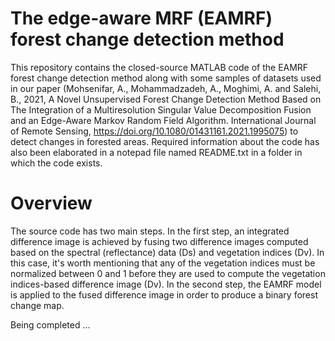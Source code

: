 # The edge-aware MRF (EAMRF) forest change detection method
This repository contains the closed-source MATLAB code of the EAMRF forest change detection method along with some samples of datasets used in our paper (Mohsenifar, A., Mohammadzadeh, A., Moghimi, A. and Salehi, B., 2021, A Novel Unsupervised Forest Change Detection Method Based on The Integration of a Multiresolution Singular Value Decomposition Fusion and an Edge-Aware Markov Random Field Algorithm. International Journal of Remote Sensing, https://doi.org/10.1080/01431161.2021.1995075) to detect changes in forested areas.
Required information about the code has also been elaborated in a notepad file named README.txt in a folder in which the code exists.
# Overview
The source code has two main steps. In the first step, an integrated difference image is achieved by fusing two difference images computed based on the spectral (reflectance) data (Ds) and vegetation indices (Dv). In this case, it's worth mentioning that any of the vegetation indices must be normalized between 0 and 1 before they are used to compute the vegetation indices-based difference image (Dv). In the second step, the EAMRF model is applied to the fused difference image in order to produce a binary forest change map.

Being completed ...
